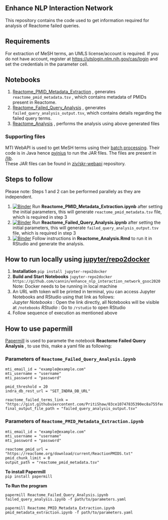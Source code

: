Enhance NLP Interaction Network
---

This repository contains the code used to get information required for analysis of Reactome failed queries.

## Requirements
For extraction of MeSH terms, an UMLS license/account is required. If you do not have account, register at https://utslogin.nlm.nih.gov/cas/login and set the credentials in the parameter cell.

## Notebooks
1. [Reactome_PMID_Metadata_Extraction](./Reactome_PMID_Metadata_Extraction.ipynb) , generates `reactome_pmid_metadata.tsv` , which contains metadata of PMIDs present in Reactome.
2. [Reactome_Failed_Query_Analysis](./Reactome_Failed_Query_Analysis.ipynb) , generates `failed_query_analysis_output.tsv`, which contains details regarding the failed query terms.
3. [Reactome_Analysis](./Reactome_Analysis.Rmd) , performs the analysis using above generated files

### Supporting files
MTI WebAPI is used to get MeSH terms using their [batch processing](https://ii.nlm.nih.gov/Interactive/MTI/mti.shtml). Their code is in Java hence [pyjnius](https://pyjnius.readthedocs.io/en/stable/) to run the JAR files. The files are present in [/lib](./lib).  
These JAR files can be found in [ziy/skr-webapi](https://github.com/ziy/skr-webapi/) repository.

## Steps to follow
Please note: Steps 1 and 2 can be performed parallely as they are independent.  

1. [![Binder](https://mybinder.org/badge_logo.svg)](https://mybinder.org/v2/gh/cannin/enhance_nlp_interaction_network_gsoc2020/master?filepath=Reactome_PMID_Metadata_Extraction.ipynb) Run **Reactome_PMID_Metadata_Extraction.ipynb** after setting the initial parameters, this will generate `reactome_pmid_metadata.tsv` file, which is required in step 3
2. [![Binder](https://mybinder.org/badge_logo.svg)](https://mybinder.org/v2/gh/cannin/enhance_nlp_interaction_network_gsoc2020/master?filepath=Reactome_Failed_Query_Analysis.ipynb) Run **Reactome_Failed_Query_Analysis.ipynb** after setting the initial parameters, this will generate `failed_query_analysis_output.tsv` file, which is required in step 3
3. [![Binder](https://mybinder.org/badge_logo.svg)](https://mybinder.org/v2/gh/cannin/enhance_nlp_interaction_network_gsoc2020/master?urlpath=rstudio) Follow instructions in **Reactome_Analysis.Rmd** to run it in RStudio and generate the analysis.

## How to run locally using [jupyter/repo2docker]()

1. **Installation**
`pip install jupyter-repo2docker`
2. **Build and Start Notebooks**
`jupyter-repo2docker https://github.com/cannin/enhance_nlp_interaction_network_gsoc2020`  
Note: Docker needs to be running in local machine
3. An URL with token will be printed in terminal, you can access Jupyter Notebooks and RStudio using that link as follows:  
    *Jupyter Notebooks* : Open the link directly, all Notebooks will be visible  at `/notebooks`
    *RStudio* : Go to `/rstudio` to open RStudio
4. Follow sequence of execution as mentioned above

## How to use papermill
[Papermill](https://papermill.readthedocs.io/) is used to paramete the notebook **Reactome Failed Query Analysis** , to use this, make a yaml file as following:  

### Parameters of `Reactome_Failed_Query_Analysis.ipynb`
```
mti_email_id = "example@example.com"
mti_username = "username"
mti_password = "password"

pmid_threshold = 20
indra_db_rest_url = "SET_INDRA_DB_URL"

reactome_failed_terms_link = "https://gist.githubusercontent.com/PritiShaw/03ce10747835390ec8a755fed9ea813d/raw/cc72cb5479f09b574e03ed22c8d4e3147e09aa0c/Reactome.csv"
final_output_file_path = "failed_query_analysis_output.tsv"
```

### Parameters of `Reactome_PMID_Metadata_Extraction.ipynb`
```
mti_email_id = "example@example.com"
mti_username = "username"
mti_password = "password"

reactome_pmid_url = "https://reactome.org/download/current/ReactionPMIDS.txt"
pmid_chunk_limit = 0 
output_path = "reactome_pmid_metadata.tsv"
```


**To install Papermill**  
`pip install papermill`  

**To Run the program**  

`papermill Reactome_Failed_Query_Analysis.ipynb failed_query_analysis.ipynb -f path/to/parameters.yaml`  

`papermill Reactome_PMID_Metadata_Extraction.ipynb pmid_metadata_extraction.ipynb -f path/to/parameters.yaml`